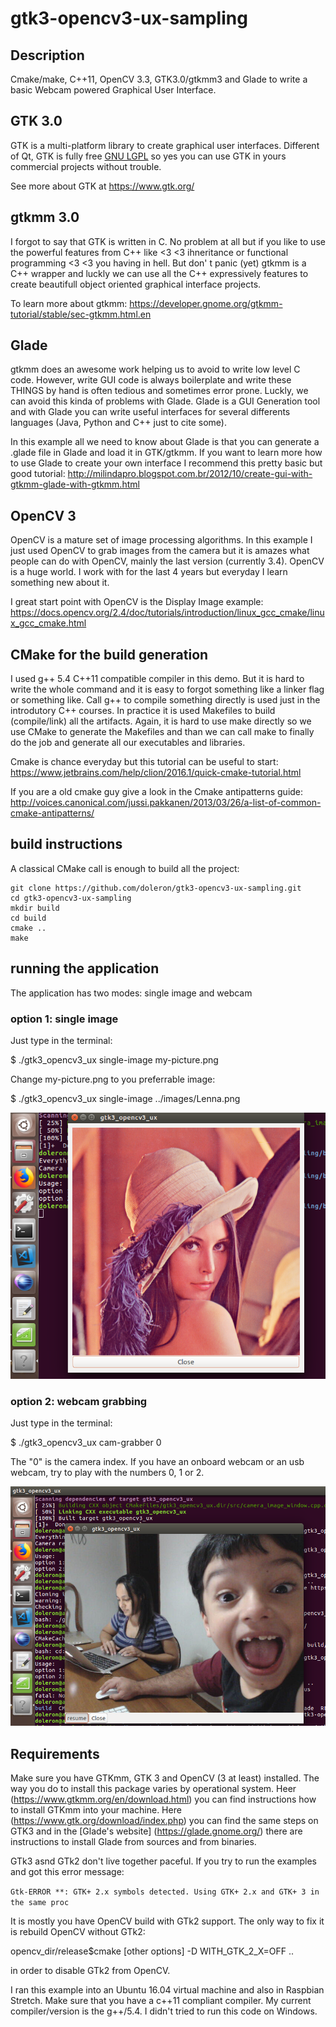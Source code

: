# gtk3-opencv3-ux-sampling

## Description

Cmake/make, C++11, OpenCV 3.3, GTK3.0/gtkmm3 and Glade to write a basic Webcam powered Graphical User Interface.

## GTK 3.0

GTK is a multi-platform library to create graphical user interfaces. Different of Qt, GTK is fully free [GNU LGPL](https://www.gnu.org/licenses/old-licenses/lgpl-2.1.html) so yes you can use GTK in yours commercial projects without trouble.

See more about GTK at https://www.gtk.org/

## gtkmm 3.0

I forgot to say that GTK is written in C. No problem at all but if you like to use the powerful features from C++ like <3 <3 ihneritance or functional programming <3 <3 you having in hell. But don' t panic (yet) gtkmm is a C++ wrapper and luckly we can use all the C++ expressively features to create beautifull object oriented graphical interface projects.

To learn more about gtkmm: https://developer.gnome.org/gtkmm-tutorial/stable/sec-gtkmm.html.en

## Glade

gtkmm does an awesome work helping us to avoid to write low level C code. However, write GUI code is always boilerplate and write these THINGS by hand is often tedious and sometimes error prone. Luckly, we can avoid this kinda of problems with Glade. Glade is a GUI Generation tool and with Glade you can write useful interfaces for several differents languages (Java, Python and C++ just to cite some).

In this example all we need to know about Glade is that you can generate a .glade file in Glade and load it in GTK/gtkmm. If you want to learn more how to use Glade to create your own interface I recommend this pretty basic but good tutorial: http://milindapro.blogspot.com.br/2012/10/create-gui-with-gtkmm-glade-with-gtkmm.html

## OpenCV 3

OpenCV is a mature set of image processing algorithms. In this example I just used OpenCV to grab images from the camera but it is amazes what people can do with OpenCV, mainly the last version (currently 3.4). OpenCV is a huge world. I work with for the last 4 years but everyday I learn something new about it.

I great start point with OpenCV is the Display Image example: https://docs.opencv.org/2.4/doc/tutorials/introduction/linux_gcc_cmake/linux_gcc_cmake.html

## CMake for the build generation

I used g++ 5.4 C++11 compatible compiler in this demo. But it is hard to write the whole command and it is easy to forgot something like a linker flag or something like. Call g++ to compile something directly is used just in the introdutory C++ courses. In practice it is used Makefiles to build (compile/link) all the artifacts. Again, it is hard to use make directly so we use CMake to generate the Makefiles and than we can call make to finally do the job and generate all our executables and libraries.

Cmake is chance everyday but this tutorial can be useful to start: https://www.jetbrains.com/help/clion/2016.1/quick-cmake-tutorial.html

If you are a old cmake guy give a look in the Cmake antipatterns guide: http://voices.canonical.com/jussi.pakkanen/2013/03/26/a-list-of-common-cmake-antipatterns/

## build instructions

A classical CMake call is enough to build all the project:

```
git clone https://github.com/doleron/gtk3-opencv3-ux-sampling.git
cd gtk3-opencv3-ux-sampling
mkdir build
cd build
cmake ..
make
```

## running the application

The application has two modes: single image and webcam

### option 1: single image

Just type in the terminal:

$ ./gtk3_opencv3_ux single-image my-picture.png

Change my-picture.png to you preferrable image:

$ ./gtk3_opencv3_ux single-image ../images/Lenna.png

![single mode](https://raw.githubusercontent.com/doleron/gtk3-opencv3-ux-sampling/master/repo_imgs/single-image.png)

### option 2: webcam grabbing

Just type in the terminal:

$ ./gtk3_opencv3_ux cam-grabber 0

The "0" is the camera index. If you have an onboard webcam or an usb webcam, try to play with the numbers 0, 1 or 2. 

![webcam mode](https://raw.githubusercontent.com/doleron/gtk3-opencv3-ux-sampling/master/repo_imgs/webcam-mode.png)

## Requirements

Make sure you have GTKmm, GTK 3 and OpenCV (3 at least) installed. The way you do to install this package varies by operational system. Heer (https://www.gtkmm.org/en/download.html) you can find instructions how to install GTKmm into your machine. Here (https://www.gtk.org/download/index.php) you can find the same steps on GTK3 and in the [Glade's website] (https://glade.gnome.org/) there are instructions to install Glade from sources and from binaries.

GTk3 asnd GTk2 don't live together paceful. If you try to run the examples and got this error message:

```Gtk-ERROR **: GTK+ 2.x symbols detected. Using GTK+ 2.x and GTK+ 3 in the same proc```

It is mostly you have OpenCV build with GTk2 support. The only way to fix it is rebuild OpenCV without GTk2:

opencv_dir/release$cmake [other options] -D WITH_GTK_2_X=OFF ..

in order to disable GTk2 from OpenCV.

I ran this example into an Ubuntu 16.04 virtual machine and also in Raspbian Stretch. Make sure that you have a c++11 compliant compiler. My current compiler/version is the g++/5.4. I didn't tried to run this code on Windows.

